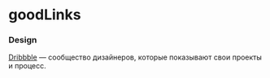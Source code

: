 # goodLinks

### Design
[Dribbble](https://dribbble.com/) — сообщество дизайнеров, которые показывают свои проекты и процесс.
